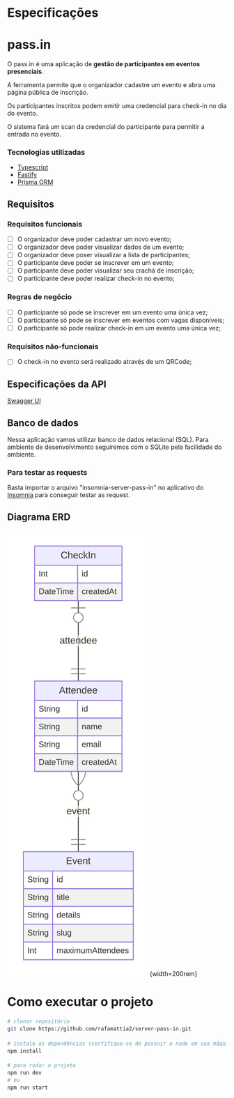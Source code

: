 # Especificações

# pass.in

O pass.in é uma aplicação de **gestão de participantes em eventos presenciais**.

A ferramenta permite que o organizador cadastre um evento e abra uma página pública de inscrição.

Os participantes inscritos podem emitir uma credencial para check-in no dia do evento.

O sistema fará um scan da credencial do participante para permitir a entrada no evento.

### Tecnologias utilizadas

- [Typescript](https://www.typescriptlang.org/)
- [Fastify](https://fastify.dev/docs/latest/)
- [Prisma ORM](https://www.prisma.io/docs)

## Requisitos

### Requisitos funcionais

- [ ] O organizador deve poder cadastrar um novo evento;
- [ ] O organizador deve poder visualizar dados de um evento;
- [ ] O organizador deve poser visualizar a lista de participantes;
- [ ] O participante deve poder se inscrever em um evento;
- [ ] O participante deve poder visualizar seu crachá de inscrição;
- [ ] O participante deve poder realizar check-in no evento;

### Regras de negócio

- [ ] O participante só pode se inscrever em um evento uma única vez;
- [ ] O participante só pode se inscrever em eventos com vagas disponíveis;
- [ ] O participante só pode realizar check-in em um evento uma única vez;

### Requisitos não-funcionais

- [ ] O check-in no evento será realizado através de um QRCode;

## Especificações da API

[Swagger UI](https://nlw-unite-nodejs.onrender.com/docs/static/index.html)

## Banco de dados

Nessa aplicação vamos utilizar banco de dados relacional (SQL). Para ambiente de desenvolvimento seguiremos com o SQLite pela facilidade do ambiente.

### Para testar as requests

Basta importar o arquivo "insomnia-server-pass-in" no aplicativo do [Insomnia](https://nlw-unite-nodejs.onrender.com/docs/static/index.html) para conseguir testar as request.

## Diagrama ERD

![Diagrama ERD](./erd.svg){width=200rem}

# Como executar o projeto

```bash
# clonar repositório
git clone https://github.com/rafamattia2/server-pass-in.git

# instale as dependências (certifique-se de possuir o node em sua máquina)
npm install

# para rodar o projeto
npm run dev
# ou
npm run start


```

